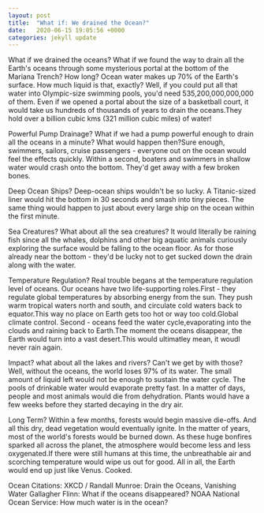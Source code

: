 ```yaml
---
layout: post
title:  "What if: We drained the Ocean?"
date:   2020-06-15 19:05:56 +0000
categories: jekyll update
---
```

What if we drained the oceans?
What if we found the way to drain all the Earth's oceans through some mysterious portal at the bottom of the Mariana Trench?
How long?
Ocean water makes up 70% of the Earth's surface. How much liquid is that, exactly?
Well, if you could put all that water into Olympic-size swimming pools, you'd need 535,200,000,000,000 of them. Even if we opened a portal about the size of a basketball court,
it would take us hundreds of thousands of years to drain the oceans.They hold over a billion cubic kms (321 million cubic miles) of water!

Powerful Pump Drainage?
What if we had a pump powerful enough to drain all the oceans in a minute? What would happen then?Sure enough, swimmers, sailors, cruise passengers - everyone out on the ocean would feel the effects quickly. Within a second, boaters and swimmers in shallow water would crash onto the bottom. They'd get away with a few broken bones.

Deep Ocean Ships?
Deep-ocean ships wouldn't be so lucky. A Titanic-sized liner would hit the bottom in 30 seconds
and smash into tiny pieces. The same thing would happen to just about every large ship on the ocean within the first minute.

Sea Creatures?
What about all the sea creatures?
It would literally be raining fish since all the whales, dolphins and other big aquatic animals curiously exploring the surface would be falling to the ocean floor. As for those already near the bottom - they'd be lucky not to get sucked down the drain along with the water.

Temperature Regulation?
Real trouble begans at the temperature regulation level of oceans. Our oceans have two life-supporting roles.First - they regulate global temperatures by absorbing energy from the sun. They push warm tropical waters north and south, and circulate cold waters back to equator.This way no place on Earth gets too hot or way too cold.Global climate control. Second - oceans feed the water cycle,evaporating into the clouds and raining back to Earth.The moment the oceans disappear, the Earth would turn into a vast desert.This would ultimatley mean, it woudl never rain again.

Impact?
what about all the lakes and rivers? Can't we get by with those? Well, without the oceans, the world loses 97% of its water. The small amount of liquid left would not be enough to sustain the water cycle. The pools of drinkable water would evaporate pretty fast. In a matter of days, people and most animals would die from dehydration. Plants would have a few weeks before they started decaying in the dry air.

Long Term?
Within a few months, forests would begin massive die-offs. And all this dry, dead vegetation would eventually ignite. In the matter of years, most of the world's forests would be burned down. As these huge bonfires sparked all across the planet, the atmosphere would become less and less oxygenated.If there were still humans at this time, the unbreathable air and scorching temperature would wipe us out for good. All in all, the Earth would end up just like Venus. Cooked.

Ocean Citations:
XKCD / Randall Munroe: Drain the Oceans, Vanishing Water
Gallagher Flinn: What if the oceans disappeared?
NOAA National Ocean Service: How much water is in the ocean?

